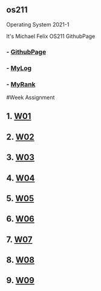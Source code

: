 ## os211
Operating System 2021-1

It's Michael Felix OS211 GithubPage

### - [GithubPage](https://github.com/mfelixharyono/os211)
### - [MyLog](https://mfelixharyono.github.io/os211/TXT/mylog.txt)
### - [MyRank](https://mfelixharyono.github.io/os211/TXT/myrank.txt)

#Week Assignment

## 1. [W01](https://mfelixharyono.github.io/os211/W01/)
## 2. [W02](https://mfelixharyono.github.io/os211/W02/)
## 3. [W03](https://mfelixharyono.github.io/os211/W03/)
## 4. [W04](https://mfelixharyono.github.io/os211/W04/)
## 5. [W05](https://mfelixharyono.github.io/os211/W05/)
## 6. [W06](https://mfelixharyono.github.io/os211/W06/)
## 7. [W07](https://mfelixharyono.github.io/os211/W07/)
## 8. [W08](https://mfelixharyono.github.io/os211/W08/)
## 9. [W09](https://mfelixharyono.github.io/os211/W09/)
